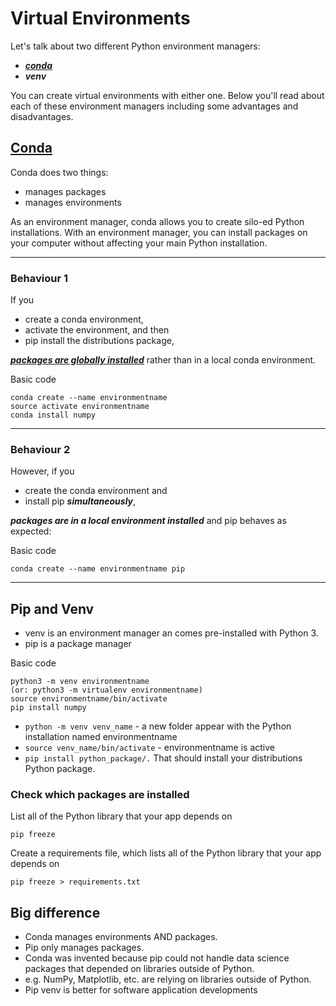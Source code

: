 # Virtual Environments
Let's talk about two different Python environment managers: 
- [***conda***](https://conda.io/en/latest/)
- ***venv***
    
You can create virtual environments with either one. Below you'll read about each of these environment managers including some advantages and disadvantages. 

## [Conda](https://conda.io/en/latest/) 
Conda does two things: 
- manages packages
- manages environments

As an environment manager, conda allows you to create silo-ed Python installations. With an environment manager, you can install packages on your computer without affecting your main Python installation.

***
### Behaviour 1
If you 
- create a conda environment, 
- activate the environment, and then 
- pip install the distributions package, 

[***packages are globally installed***](https://github.com/ContinuumIO/anaconda-issues/issues/1429) rather than in a local conda environment. 

Basic code
```
conda create --name environmentname
source activate environmentname
conda install numpy
```

***
### Behaviour 2
However, if you 
- create the conda environment and 
- install pip ***simultaneously***, 

***packages are in a local environment installed*** and  pip behaves as expected:

Basic code 
```
conda create --name environmentname pip
```
***

## Pip and Venv
- venv is an environment manager an comes pre-installed with Python 3. 
- pip is a package manager

Basic code
```
python3 -m venv environmentname
(or: python3 -m virtualenv environmentname)
source environmentname/bin/activate
pip install numpy
```

- `python -m venv venv_name` - a new folder appear with the Python installation named environmentname
- `source venv_name/bin/activate` - environmentname is active
- `pip install python_package/.` That should install your distributions Python package.


### Check which packages are installed 
List all of the Python library that your app depends on
  ```
  pip freeze
  ```

Create a requirements file, which lists all of the Python library that your app depends on
  ```
  pip freeze > requirements.txt
  ```

## Big difference
- Conda manages environments AND packages. 
- Pip only manages packages.
- Conda was invented because pip could not handle data science packages that depended on libraries outside of Python. 
- e.g. NumPy, Matplotlib, etc. are relying on libraries outside of Python.
- Pip venv is better for software application developments
